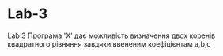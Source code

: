 # Lab-3
Lab 3
Програма 'Х' дає можливість визначення двох коренів квадратного рівняння завдяки ввененим коефіцієнтам а,b,с
